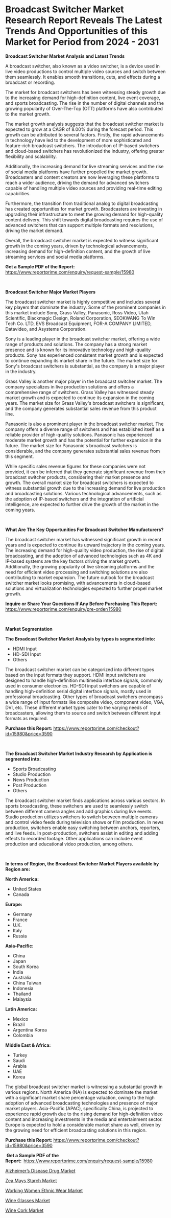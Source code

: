 <p><h1>Broadcast Switcher Market Research Report Reveals The Latest Trends And Opportunities of this Market for Period from 2024 - 2031</h1></p><p><strong>Broadcast Switcher Market Analysis and Latest Trends</strong></p>
<p><p>A broadcast switcher, also known as a video switcher, is a device used in live video productions to control multiple video sources and switch between them seamlessly. It enables smooth transitions, cuts, and effects during a broadcast or recording.</p><p>The market for broadcast switchers has been witnessing steady growth due to the increasing demand for high-definition content, live event coverage, and sports broadcasting. The rise in the number of digital channels and the growing popularity of Over-The-Top (OTT) platforms have also contributed to the market growth.</p><p>The market growth analysis suggests that the broadcast switcher market is expected to grow at a CAGR of 8.00% during the forecast period. This growth can be attributed to several factors. Firstly, the rapid advancements in technology have led to the development of more sophisticated and feature-rich broadcast switchers. The introduction of IP-based switchers and cloud-based switchers has revolutionized the industry, offering greater flexibility and scalability.</p><p>Additionally, the increasing demand for live streaming services and the rise of social media platforms have further propelled the market growth. Broadcasters and content creators are now leveraging these platforms to reach a wider audience, driving the demand for advanced switchers capable of handling multiple video sources and providing real-time editing capabilities.</p><p>Furthermore, the transition from traditional analog to digital broadcasting has created opportunities for market growth. Broadcasters are investing in upgrading their infrastructure to meet the growing demand for high-quality content delivery. This shift towards digital broadcasting requires the use of advanced switchers that can support multiple formats and resolutions, driving the market demand.</p><p>Overall, the broadcast switcher market is expected to witness significant growth in the coming years, driven by technological advancements, increasing demand for high-definition content, and the growth of live streaming services and social media platforms.</p></p>
<p><strong>Get a Sample PDF of the Report:&nbsp;</strong> <a href="https://www.reportprime.com/enquiry/request-sample/15980">https://www.reportprime.com/enquiry/request-sample/15980</a></p>
<p>&nbsp;</p>
<p><strong>Broadcast Switcher Major Market Players</strong></p>
<p><p>The broadcast switcher market is highly competitive and includes several key players that dominate the industry. Some of the prominent companies in this market include Sony, Grass Valley, Panasonic, Ross Video, Utah Scientific, Blackmagic Design, Roland Corporation, SEOKWANG To Win Tech Co. LTD, EVS Broadcast Equipment, FOR-A COMPANY LIMITED, Datavideo, and Asystems Corporation.</p><p>Sony is a leading player in the broadcast switcher market, offering a wide range of products and solutions. The company has a strong market presence and is known for its innovative technology and high-quality products. Sony has experienced consistent market growth and is expected to continue expanding its market share in the future. The market size for Sony's broadcast switchers is substantial, as the company is a major player in the industry.</p><p>Grass Valley is another major player in the broadcast switcher market. The company specializes in live production solutions and offers a comprehensive range of switchers. Grass Valley has witnessed steady market growth and is expected to continue its expansion in the coming years. The market size for Grass Valley's broadcast switchers is significant, and the company generates substantial sales revenue from this product line.</p><p>Panasonic is also a prominent player in the broadcast switcher market. The company offers a diverse range of switchers and has established itself as a reliable provider of high-quality solutions. Panasonic has experienced moderate market growth and has the potential for further expansion in the future. The market size for Panasonic's broadcast switchers is considerable, and the company generates substantial sales revenue from this segment.</p><p>While specific sales revenue figures for these companies were not provided, it can be inferred that they generate significant revenue from their broadcast switcher products, considering their market presence and growth. The overall market size for broadcast switchers is expected to witness substantial growth due to the increasing demand for live production and broadcasting solutions. Various technological advancements, such as the adoption of IP-based switchers and the integration of artificial intelligence, are expected to further drive the growth of the market in the coming years.</p></p>
<p>&nbsp;</p>
<p><strong>What Are The Key Opportunities For Broadcast Switcher Manufacturers?</strong></p>
<p><p>The broadcast switcher market has witnessed significant growth in recent years and is expected to continue its upward trajectory in the coming years. The increasing demand for high-quality video production, the rise of digital broadcasting, and the adoption of advanced technologies such as 4K and IP-based systems are the key factors driving the market growth. Additionally, the growing popularity of live streaming platforms and the need for efficient video processing and switching solutions are also contributing to market expansion. The future outlook for the broadcast switcher market looks promising, with advancements in cloud-based solutions and virtualization technologies expected to further propel market growth.</p></p>
<p><strong>Inquire or Share Your Questions If Any Before Purchasing This Report:</strong> <a href="https://www.reportprime.com/enquiry/pre-order/15980">https://www.reportprime.com/enquiry/pre-order/15980</a></p>
<p>&nbsp;</p>
<p><strong>Market Segmentation</strong></p>
<p><strong>The Broadcast Switcher Market Analysis by types is segmented into:</strong></p>
<p><ul><li>HDMI Input</li><li>HD-SDI Input</li><li>Others</li></ul></p>
<p><p>The broadcast switcher market can be categorized into different types based on the input formats they support. HDMI input switchers are designed to handle high-definition multimedia interface signals, commonly used in consumer electronics. HD-SDI input switchers are capable of handling high-definition serial digital interface signals, mostly used in professional broadcasting. Other types of broadcast switchers encompass a wide range of input formats like composite video, component video, VGA, DVI, etc. These different market types cater to the varying needs of broadcasters, allowing them to source and switch between different input formats as required.</p></p>
<p><strong>Purchase this Report:&nbsp;</strong><a href="https://www.reportprime.com/checkout?id=15980&price=3590">https://www.reportprime.com/checkout?id=15980&price=3590</a></p>
<p>&nbsp;</p>
<p><strong>The Broadcast Switcher Market Industry Research by Application is segmented into:</strong></p>
<p><ul><li>Sports Broadcasting</li><li>Studio Production</li><li>News Production</li><li>Post Production</li><li>Others</li></ul></p>
<p><p>The broadcast switcher market finds applications across various sectors. In sports broadcasting, these switchers are used to seamlessly switch between different camera angles and add graphics during live events. Studio production utilizes switchers to switch between multiple cameras and control video feeds during television shows or film production. In news production, switchers enable easy switching between anchors, reporters, and live feeds. In post-production, switchers assist in editing and adding effects to recorded footage. Other applications can include event production and educational video production, among others.</p></p>
<p>&nbsp;</p>
<p><strong>In terms of Region, the Broadcast Switcher Market Players available by Region are:</strong></p>
<p>
    <p> <strong> North America: </strong>
        <ul>
            <li>United States</li>
            <li>Canada</li>
        </ul>
        </p> 
    <p> <strong> Europe: </strong>
        <ul>
            <li>Germany</li>
            <li>France</li>
            <li>U.K.</li>
            <li>Italy</li>
            <li>Russia</li>
        </ul>
        </p> 
    <p> <strong> Asia-Pacific: </strong>
        <ul>
            <li>China</li>
            <li>Japan</li>
            <li>South Korea</li>
            <li>India</li>
            <li>Australia</li>
            <li>China Taiwan</li>
            <li>Indonesia</li>
            <li>Thailand</li>
            <li>Malaysia</li>
        </ul>
        </p> 
    <p> <strong> Latin America: </strong>
        <ul>
            <li>Mexico</li>
            <li>Brazil</li>
            <li>Argentina Korea</li>
            <li>Colombia</li>
        </ul>
        </p> 
    <p> <strong> Middle East & Africa: </strong>
        <ul>
            <li>Turkey</li>
            <li>Saudi</li>
            <li>Arabia</li>
            <li>UAE</li>
            <li>Korea</li>
        </ul>
    </p>
    </p>
<p><p>The global broadcast switcher market is witnessing a substantial growth in various regions. North America (NA) is expected to dominate the market with a significant market share percentage valuation, owing to the high adoption of advanced broadcasting technologies and presence of major market players. Asia-Pacific (APAC), specifically China, is projected to experience rapid growth due to the rising demand for high-definition video content and increasing investments in the media and entertainment sector. Europe is expected to hold a considerable market share as well, driven by the growing need for efficient broadcasting solutions in this region.</p></p>
<p><strong>Purchase this Report: </strong><a href="https://www.reportprime.com/checkout?id=15980&price=3590">https://www.reportprime.com/checkout?id=15980&price=3590</a></p>
<p>&nbsp;<strong>Get a Sample PDF of the Report:&nbsp;&nbsp;</strong><a href="https://www.reportprime.com/enquiry/request-sample/15980">https://www.reportprime.com/enquiry/request-sample/15980</a></p>
<p><strong></strong></p>
<p><p><a href="https://medium.com/@jettreichel44/alzheimer-rsquo-s-disease-drug-market-exploring-market-share-market-trends-and-future-growth-d347e058bdd5">Alzheimer’s Disease Drug Market</a></p><p><a href="https://medium.com/@jettreichel44/decoding-zea-mays-starch-market-metrics-market-share-trends-and-growth-patterns-acb1e0885744">Zea Mays Starch Market</a></p><p><a href="https://medium.com/@jettreichel44/working-women-ethnic-wear-market-size-market-outlook-and-market-forecast-2024-to-2031-19f1e56330cc">Working Women Ethnic Wear Market</a></p><p><a href="https://medium.com/@jettreichel44/wine-glasses-market-size-market-outlook-and-market-forecast-2024-to-2031-482ac3c71c67">Wine Glasses Market</a></p><p><a href="https://medium.com/@jettreichel44/wine-cork-market-competitive-analysis-market-trends-and-forecast-to-2031-51a26e8d90a4">Wine Cork Market</a></p></p>